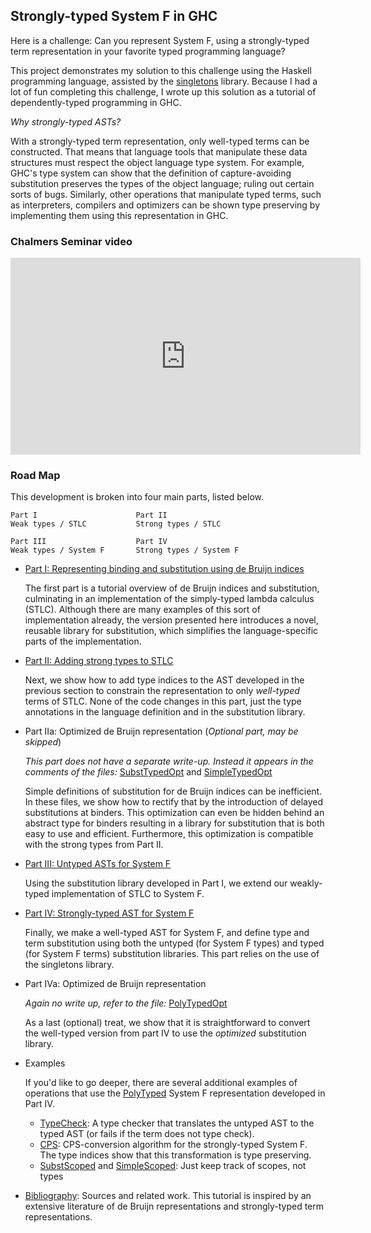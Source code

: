## Strongly-typed System F in GHC

Here is a challenge: Can you represent System F, using a strongly-typed term
representation in your favorite typed programming language?

This project demonstrates my solution to this challenge using the Haskell
programming language, assisted by the
[singletons](https://hackage.haskell.org/package/singletons) library. Because
I had a lot of fun completing this challenge, I wrote up this solution as a
tutorial of dependently-typed programming in GHC.

*Why strongly-typed ASTs?*

With a strongly-typed term representation, only well-typed terms can be
constructed. That means that language tools that manipulate these data
structures must respect the object language type system. For example, GHC's
type system can show that the definition of capture-avoiding substitution
preserves the types of the object language; ruling out certain sorts of
bugs. Similarly, other operations that manipulate typed terms, such as
interpreters, compilers and optimizers can be shown type preserving by
implementing them using this representation in GHC.

### Chalmers Seminar video

<iframe width="560" height="315" src="https://www.youtube.com/embed/j2xYSxMkXeQ" frameborder="0" allow="accelerometer; autoplay; encrypted-media; gyroscope; picture-in-picture" allowfullscreen></iframe>

### Road Map

This development is broken into four main parts, listed below. 

    Part I                      Part II
    Weak types / STLC           Strong types / STLC

    Part III                    Part IV
    Weak types / System F       Strong types / System F

- [Part I: Representing binding and substitution using de Bruijn indices](debruijn1.md)

    The first part is a tutorial overview of de Bruijn indices and substitution, culminating in an implementation of the simply-typed lambda  calculus (STLC). Although there are many 
    examples of this sort of implementation already, the version presented here introduces a novel, reusable library for substitution, which simplifies the language-specific parts of the implementation. 

- [Part II: Adding strong types to STLC](debruijn2.md)

    Next, we show how to add type indices to the AST developed in the previous section to constrain the representation to only *well-typed* terms of STLC. None of the code changes in this part, just the type annotations in the language definition and in the substitution library.

- Part IIa: Optimized de Bruijn representation  (*Optional part, may be skipped*)

   *This part does not have a separate write-up. Instead it appears in the comments of the files:* [SubstTypedOpt](src/SubstTypedOpt.hs) and [SimpleTypedOpt](src/SimpleTypedOpt.hs)

   Simple definitions of substitution for de Bruijn indices can be inefficient. In these files, we show how to rectify that by the introduction of delayed substitutions at binders. This optimization can even be hidden behind an abstract type for binders resulting in a library for substitution that is both easy to use and efficient. Furthermore, this optimization is compatible with the strong types from Part II. 

- [Part III: Untyped ASTs for System F](debruijn3.md)
  
  Using the substitution library developed in Part I, we extend our weakly-typed implementation of STLC to System F. 

- [Part IV: Strongly-typed AST for System F](debruijn4.md)

  Finally, we make a well-typed AST for System F, and define type and term
  substitution using both the untyped (for System F types) and typed (for
  System F terms) substitution libraries. This part relies on the use of the
  singletons library.

- Part IVa: Optimized de Bruijn representation

  *Again no write up, refer to the file:* [PolyTypedOpt](src/PolyTypedOpt.hs)
  
  As a last (optional) treat, we show that it is straightforward to convert the well-typed version from part IV to use the *optimized* substitution library.

- Examples
  
  If you'd like to go deeper, there are several additional examples of operations that use the [PolyTyped](src/PolyTyped.hs) System F representation developed in Part IV.

  - [TypeCheck](src/TypeCheck.hs): A type checker that translates the untyped AST to the typed AST (or fails if the term does not type check).
  - [CPS](src/Cps.hs): CPS-conversion algorithm for the strongly-typed System F. The type indices show that this 
  transformation is type preserving. 
  - [SubstScoped](src/SubstScoped.hs) and [SimpleScoped](src/SimpleScoped): Just keep track of scopes, not types

- [Bibliography](bibliography.md): Sources and related work. This tutorial is
  inspired by an extensive literature of de Bruijn representations and
  strongly-typed term representations.
